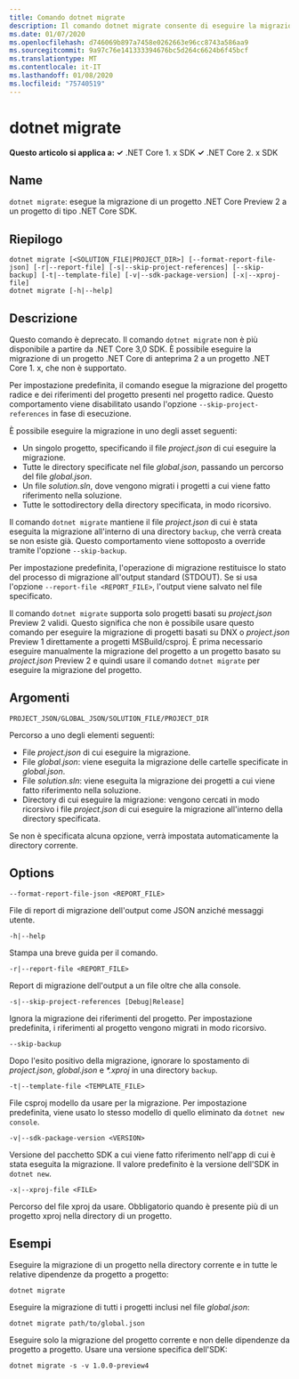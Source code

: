 ```yaml
---
title: Comando dotnet migrate
description: Il comando dotnet migrate consente di eseguire la migrazione di un progetto e di tutte le relative dipendenze.
ms.date: 01/07/2020
ms.openlocfilehash: d746069b897a7458e0262663e96cc8743a586aa9
ms.sourcegitcommit: 9a97c76e141333394676bc5d264c6624b6f45bcf
ms.translationtype: MT
ms.contentlocale: it-IT
ms.lasthandoff: 01/08/2020
ms.locfileid: "75740519"
---
```

# <a name="dotnet-migrate"></a>dotnet migrate

**Questo articolo si applica a: ✓** .NET Core 1. x SDK **✓** .NET Core 2. x SDK

## <a name="name"></a>Name

`dotnet migrate`: esegue la migrazione di un progetto .NET Core Preview 2 a un progetto di tipo .NET Core SDK.

## <a name="synopsis"></a>Riepilogo

```dotnetcli
dotnet migrate [<SOLUTION_FILE|PROJECT_DIR>] [--format-report-file-json] [-r|--report-file] [-s|--skip-project-references] [--skip-backup] [-t|--template-file] [-v|--sdk-package-version] [-x|--xproj-file]
dotnet migrate [-h|--help]
```

## <a name="description"></a>Descrizione

Questo comando è deprecato. Il comando `dotnet migrate` non è più disponibile a partire da .NET Core 3,0 SDK. È possibile eseguire la migrazione di un progetto .NET Core di anteprima 2 a un progetto .NET Core 1. x, che non è supportato.

Per impostazione predefinita, il comando esegue la migrazione del progetto radice e dei riferimenti del progetto presenti nel progetto radice. Questo comportamento viene disabilitato usando l'opzione `--skip-project-references` in fase di esecuzione.

È possibile eseguire la migrazione in uno degli asset seguenti:

* Un singolo progetto, specificando il file *project.json* di cui eseguire la migrazione.
* Tutte le directory specificate nel file *global.json*, passando un percorso del file *global.json*.
* Un file *solution.sln*, dove vengono migrati i progetti a cui viene fatto riferimento nella soluzione.
* Tutte le sottodirectory della directory specificata, in modo ricorsivo.

Il comando `dotnet migrate` mantiene il file *project.json* di cui è stata eseguita la migrazione all'interno di una directory `backup`, che verrà creata se non esiste già. Questo comportamento viene sottoposto a override tramite l'opzione `--skip-backup`.

Per impostazione predefinita, l'operazione di migrazione restituisce lo stato del processo di migrazione all'output standard (STDOUT). Se si usa l'opzione `--report-file <REPORT_FILE>`, l'output viene salvato nel file specificato.

Il comando `dotnet migrate` supporta solo progetti basati su *project.json* Preview 2 validi. Questo significa che non è possibile usare questo comando per eseguire la migrazione di progetti basati su DNX o *project.json* Preview 1 direttamente a progetti MSBuild/csproj. È prima necessario eseguire manualmente la migrazione del progetto a un progetto basato su *project.json* Preview 2 e quindi usare il comando `dotnet migrate` per eseguire la migrazione del progetto.

## <a name="arguments"></a>Argomenti

`PROJECT_JSON/GLOBAL_JSON/SOLUTION_FILE/PROJECT_DIR`

Percorso a uno degli elementi seguenti:

* File *project.json* di cui eseguire la migrazione.
* File *global.json*: viene eseguita la migrazione delle cartelle specificate in *global.json*.
* File *solution.sln*: viene eseguita la migrazione dei progetti a cui viene fatto riferimento nella soluzione.
* Directory di cui eseguire la migrazione: vengono cercati in modo ricorsivo i file *project.json* di cui eseguire la migrazione all'interno della directory specificata.

Se non è specificata alcuna opzione, verrà impostata automaticamente la directory corrente.

## <a name="options"></a>Options

`--format-report-file-json <REPORT_FILE>`

File di report di migrazione dell'output come JSON anziché messaggi utente.

`-h|--help`

Stampa una breve guida per il comando.

`-r|--report-file <REPORT_FILE>`

Report di migrazione dell'output a un file oltre che alla console.

`-s|--skip-project-references [Debug|Release]`

Ignora la migrazione dei riferimenti del progetto. Per impostazione predefinita, i riferimenti al progetto vengono migrati in modo ricorsivo.

`--skip-backup`

Dopo l'esito positivo della migrazione, ignorare lo spostamento di *project.json*, *global.json* e *\*.xproj* in una directory `backup`.

`-t|--template-file <TEMPLATE_FILE>`

File csproj modello da usare per la migrazione. Per impostazione predefinita, viene usato lo stesso modello di quello eliminato da `dotnet new console`.

`-v|--sdk-package-version <VERSION>`

Versione del pacchetto SDK a cui viene fatto riferimento nell'app di cui è stata eseguita la migrazione. Il valore predefinito è la versione dell'SDK in `dotnet new`.

`-x|--xproj-file <FILE>`

Percorso del file xproj da usare. Obbligatorio quando è presente più di un progetto xproj nella directory di un progetto.

## <a name="examples"></a>Esempi

Eseguire la migrazione di un progetto nella directory corrente e in tutte le relative dipendenze da progetto a progetto:

`dotnet migrate`

Eseguire la migrazione di tutti i progetti inclusi nel file *global.json*:

`dotnet migrate path/to/global.json`

Eseguire solo la migrazione del progetto corrente e non delle dipendenze da progetto a progetto. Usare una versione specifica dell'SDK:

`dotnet migrate -s -v 1.0.0-preview4`
